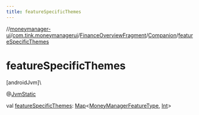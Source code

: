 ```yaml
---
title: featureSpecificThemes
---
```

//[moneymanager-ui](../../../../index.html)/[com.tink.moneymanagerui](../../index.html)/[FinanceOverviewFragment](../index.html)/[Companion](index.html)/[featureSpecificThemes](feature-specific-themes.html)



# featureSpecificThemes



[androidJvm]\




@[JvmStatic](https://kotlinlang.org/api/latest/jvm/stdlib/kotlin.jvm/-jvm-static/index.html)



val [featureSpecificThemes](feature-specific-themes.html): [Map](https://kotlinlang.org/api/latest/jvm/stdlib/kotlin.collections/-map/index.html)&lt;[MoneyManagerFeatureType](../../-money-manager-feature-type/index.html), [Int](https://kotlinlang.org/api/latest/jvm/stdlib/kotlin/-int/index.html)&gt;




